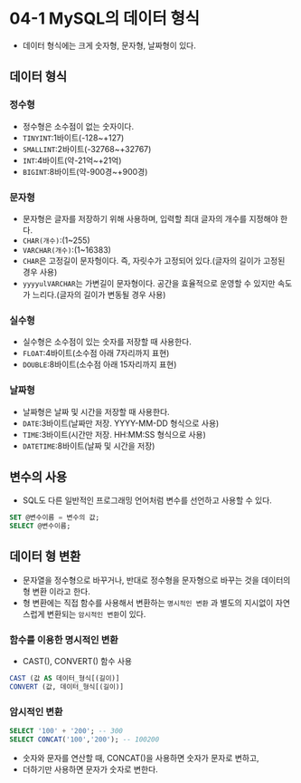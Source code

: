 # 04-1 MySQL의 데이터 형식
- 데이터 형식에는 크게 숫자형, 문자형, 날짜형이 있다.

## 데이터 형식
### 정수형
- 정수형은 소수점이 없는 숫자이다.
- `TINYINT`:1바이트(-128~+127)
- `SMALLINT`:2바이트(-32768~+32767)
- `INT`:4바이트(약-21억~+21억)
- `BIGINT`:8바이트(약-900경~+900경)

### 문자형
- 문자형은 글자를 저장하기 위해 사용하며, 입력할 최대 글자의 개수를 지정해야 한다.
- `CHAR(개수)`:(1~255)
- `VARCHAR(개수)`:(1~16383)
- `CHAR`은 고정길이 문자헝이다. 즉, 자릿수가 고정되어 있다.(글자의 길이가 고정된 경우 사용)
- `yyyyulVARCHAR`는 가변길이 문자형이다. 공간을 효율적으로 운영할 수 있지만 속도가 느리다.(글자의 길이가 변동될 경우 사용)

### 실수형
- 실수형은 소수점이 있는 숫자를 저장할 때 사용한다.
- `FLOAT`:4바이트(소수점 아래 7자리까지 표현)
- `DOUBLE`:8바이트(소수점 아래 15자리까지 표현)

### 날짜형
- 날짜형은 날짜 및 시간을 저장할 때 사용한다.
- `DATE`:3바이트(날짜만 저장. YYYY-MM-DD 형식으로 사용)
- `TIME`:3바이트(시간만 저장. HH:MM:SS 형식으로 사용)
- `DATETIME`:8바이트(날짜 및 시간을 저장)

## 변수의 사용
- SQL도 다른 일반적인 프로그래밍 언어처럼 변수를 선언하고 사용할 수 있다.
```sql
SET @변수이름 = 변수의 값;
SELECT @변수이름;
```

## 데이터 형 변환
- 문자열을 정수형으로 바꾸거나, 반대로 정수형을 문자형으로 바꾸는 것을 데이터의 형 변환 이라고 한다.
- 형 변환에는 직접 함수를 사용해서 변환하는 `명시적인 변환` 과 별도의 지시없이 자연스럽게 변환되는 `암시적인 변환`이 있다.

### 함수를 이용한 명시적인 변환
- CAST(), CONVERT() 함수 사용
```sql
CAST (값 AS 데이터_형식[(길이)]
CONVERT (값, 데이터_형식[(길이)]
```

### 암시적인 변환
```sql
SELECT '100' + '200'; -- 300
SELECT CONCAT('100','200'); -- 100200
```
- 숫자와 문자를 연산할 때, CONCAT()을 사용하면 숫자가 문자로 변하고,
- 더하기만 사용하면 문자가 숫자로 변한다.

